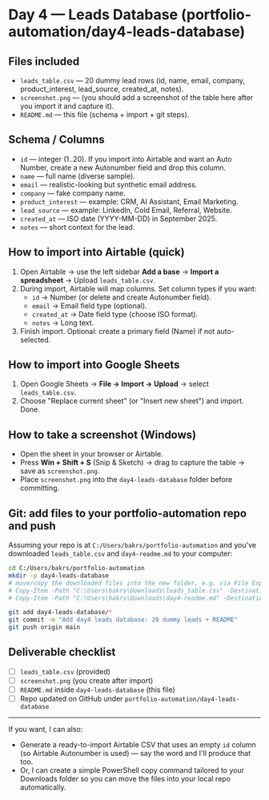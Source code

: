 # Day 4 — Leads Database (portfolio-automation/day4-leads-database)

## Files included
- `leads_table.csv` — 20 dummy lead rows (id, name, email, company, product_interest, lead_source, created_at, notes).
- `screenshot.png` — (you should add a screenshot of the table here after you import it and capture it).
- `README.md` — this file (schema + import + git steps).

## Schema / Columns
- `id` — integer (1..20). If you import into Airtable and want an Auto Number, create a new Autonumber field and drop this column.
- `name` — full name (diverse sample).
- `email` — realistic-looking but synthetic email address.
- `company` — fake company name.
- `product_interest` — example: CRM, AI Assistant, Email Marketing.
- `lead_source` — example: LinkedIn, Cold Email, Referral, Website.
- `created_at` — ISO date (YYYY-MM-DD) in September 2025.
- `notes` — short context for the lead.

## How to import into Airtable (quick)
1. Open Airtable → use the left sidebar **Add a base** → **Import a spreadsheet** → Upload `leads_table.csv`.
2. During import, Airtable will map columns. Set column types if you want:
   - `id` → Number (or delete and create Autonumber field).
   - `email` → Email field type (optional).
   - `created_at` → Date field type (choose ISO format).
   - `notes` → Long text.
3. Finish import. Optional: create a primary field (Name) if not auto-selected.

## How to import into Google Sheets
1. Open Google Sheets → **File → Import → Upload** → select `leads_table.csv`.
2. Choose "Replace current sheet" (or "Insert new sheet") and import. Done.

## How to take a screenshot (Windows)
- Open the sheet in your browser or Airtable.
- Press **Win + Shift + S** (Snip & Sketch) → drag to capture the table → save as `screenshot.png`.
- Place `screenshot.png` into the `day4-leads-database` folder before committing.

## Git: add files to your portfolio-automation repo and push
Assuming your repo is at `C:/Users/bakrs/portfolio-automation` and you've downloaded `leads_table.csv` and `day4-readme.md` to your computer:

```bash
cd C:/Users/bakrs/portfolio-automation
mkdir -p day4-leads-database
# move/copy the downloaded files into the new folder, e.g. via File Explorer or PowerShell:
# Copy-Item -Path "C:\Users\bakrs\Downloads\leads_table.csv" -Destination ".\day4-leads-database\"
# Copy-Item -Path "C:\Users\bakrs\Downloads\day4-readme.md" -Destination ".\day4-leads-database\"

git add day4-leads-database/*
git commit -m "Add day4 leads database: 20 dummy leads + README"
git push origin main
```

## Deliverable checklist
- [ ] `leads_table.csv` (provided)
- [ ] `screenshot.png` (you create after import)
- [ ] `README.md` inside `day4-leads-database` (this file)
- [ ] Repo updated on GitHub under `portfolio-automation/day4-leads-database`

---
If you want, I can also:
- Generate a ready-to-import Airtable CSV that uses an empty `id` column (so Airtable Autonumber is used) — say the word and I'll produce that too.
- Or, I can create a simple PowerShell copy command tailored to your Downloads folder so you can move the files into your local repo automatically.
